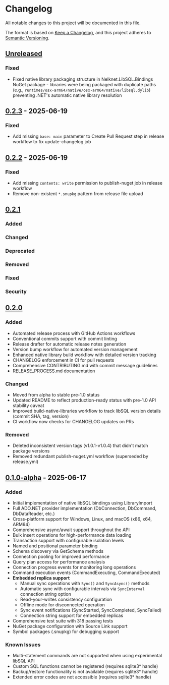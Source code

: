 # Changelog

All notable changes to this project will be documented in this file.

The format is based on [Keep a Changelog](https://keepachangelog.com/en/1.1.0/),
and this project adheres to [Semantic Versioning](https://semver.org/spec/v2.0.0.html).

## [Unreleased]

### Fixed
- Fixed native library packaging structure in Nelknet.LibSQL.Bindings NuGet package - libraries were being packaged with duplicate paths (e.g., `runtimes/osx-arm64/native/osx-arm64/native/libsql.dylib`) preventing .NET's automatic native library resolution

## [0.2.3] - 2025-06-19

### Fixed
- Add missing `base: main` parameter to Create Pull Request step in release workflow to fix update-changelog job

## [0.2.2] - 2025-06-19

### Fixed
- Add missing `contents: write` permission to publish-nuget job in release workflow
- Remove non-existent `*.snupkg` pattern from release file upload

## [0.2.1]

### Added

### Changed

### Deprecated

### Removed

### Fixed

### Security


## [0.2.0]

### Added
- Automated release process with GitHub Actions workflows
- Conventional commits support with commit linting
- Release drafter for automatic release notes generation
- Version bump workflow for automated version management
- Enhanced native library build workflow with detailed version tracking
- CHANGELOG enforcement in CI for pull requests
- Comprehensive CONTRIBUTING.md with commit message guidelines
- RELEASE_PROCESS.md documentation

### Changed
- Moved from alpha to stable pre-1.0 status
- Updated README to reflect production-ready status with pre-1.0 API stability caveat
- Improved build-native-libraries workflow to track libSQL version details (commit SHA, tag, version)
- CI workflow now checks for CHANGELOG updates on PRs

### Removed
- Deleted inconsistent version tags (v1.0.1-v1.0.4) that didn't match package versions
- Removed redundant publish-nuget.yml workflow (superseded by release.yml)

## [0.1.0-alpha] - 2025-06-17

### Added
- Initial implementation of native libSQL bindings using LibraryImport
- Full ADO.NET provider implementation (DbConnection, DbCommand, DbDataReader, etc.)
- Cross-platform support for Windows, Linux, and macOS (x86, x64, ARM64)
- Comprehensive async/await support throughout the API
- Bulk insert operations for high-performance data loading
- Transaction support with configurable isolation levels
- Named and positional parameter binding
- Schema discovery via GetSchema methods
- Connection pooling for improved performance
- Query plan access for performance analysis
- Connection progress events for monitoring long operations
- Command execution events (CommandExecuting, CommandExecuted)
- **Embedded replica support**
  - Manual sync operations with `Sync()` and `SyncAsync()` methods
  - Automatic sync with configurable intervals via `SyncInterval` connection string option
  - Read-your-writes consistency configuration
  - Offline mode for disconnected operation
  - Sync event notifications (SyncStarted, SyncCompleted, SyncFailed)
  - Connection string support for embedded replicas
- Comprehensive test suite with 318 passing tests
- NuGet package configuration with Source Link support
- Symbol packages (.snupkg) for debugging support

### Known Issues
- Multi-statement commands are not supported when using experimental libSQL API
- Custom SQL functions cannot be registered (requires sqlite3* handle)
- Backup/restore functionality is not available (requires sqlite3* handle)
- Extended error codes are not accessible (requires sqlite3* handle)

[Unreleased]: https://github.com/nelknet/Nelknet.LibSQL/compare/v0.2.3...HEAD
[0.2.3]: https://github.com/nelknet/Nelknet.LibSQL/compare/v0.2.2...v0.2.3
[0.2.2]: https://github.com/nelknet/Nelknet.LibSQL/compare/v0.2.1...v0.2.2
[0.2.1]: https://github.com/nelknet/Nelknet.LibSQL/compare/v0.2.0...v0.2.1
[0.2.0]: https://github.com/nelknet/Nelknet.LibSQL/compare/v0.1.0-alpha...v0.2.0
[0.1.0-alpha]: https://github.com/nelknet/Nelknet.LibSQL/releases/tag/v0.1.0-alpha